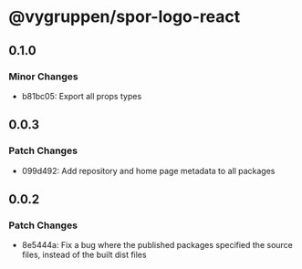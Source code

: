 # @vygruppen/spor-logo-react

## 0.1.0

### Minor Changes

- b81bc05: Export all props types

## 0.0.3

### Patch Changes

- 099d492: Add repository and home page metadata to all packages

## 0.0.2

### Patch Changes

- 8e5444a: Fix a bug where the published packages specified the source files, instead of the built dist files
